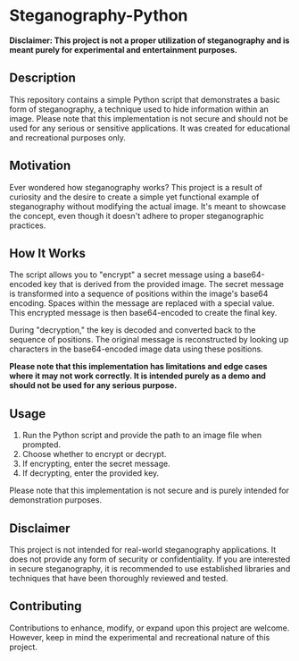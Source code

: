 # Steganography-Python

**Disclaimer: This project is not a proper utilization of steganography and is meant purely for experimental and entertainment purposes.**

## Description

This repository contains a simple Python script that demonstrates a basic form of steganography, a technique used to hide information within an image. Please note that this implementation is not secure and should not be used for any serious or sensitive applications. It was created for educational and recreational purposes only.

## Motivation

Ever wondered how steganography works? This project is a result of curiosity and the desire to create a simple yet functional example of steganography without modifying the actual image. It's meant to showcase the concept, even though it doesn't adhere to proper steganographic practices.

## How It Works

The script allows you to "encrypt" a secret message using a base64-encoded key that is derived from the provided image. The secret message is transformed into a sequence of positions within the image's base64 encoding. Spaces within the message are replaced with a special value. This encrypted message is then base64-encoded to create the final key.

During "decryption," the key is decoded and converted back to the sequence of positions. The original message is reconstructed by looking up characters in the base64-encoded image data using these positions.

**Please note that this implementation has limitations and edge cases where it may not work correctly. It is intended purely as a demo and should not be used for any serious purpose.**

## Usage

1. Run the Python script and provide the path to an image file when prompted.
2. Choose whether to encrypt or decrypt.
3. If encrypting, enter the secret message.
4. If decrypting, enter the provided key.

Please note that this implementation is not secure and is purely intended for demonstration purposes.

## Disclaimer

This project is not intended for real-world steganography applications. It does not provide any form of security or confidentiality. If you are interested in secure steganography, it is recommended to use established libraries and techniques that have been thoroughly reviewed and tested.

## Contributing

Contributions to enhance, modify, or expand upon this project are welcome. However, keep in mind the experimental and recreational nature of this project.

